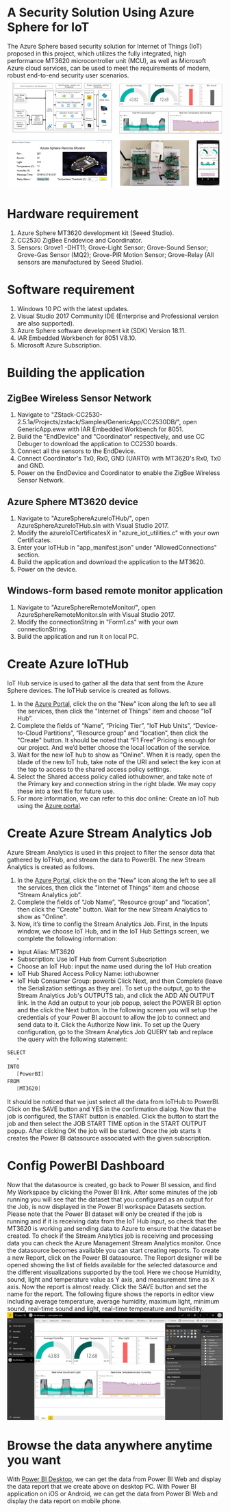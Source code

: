 # A Security Solution Using Azure Sphere for IoT
The Azure Sphere based security solution for Internet of Things (IoT) proposed in this project, which utilizes the fully integrated, high performance MT3620 microcontroller unit (MCU), as well as Microsoft Azure cloud services, can be used to meet the requirements of modern, robust end-to-end security user scenarios.
![image](https://github.com/shijiong/A-Security-Solution-Using-Azure-Sphere-for-IoT/blob/master/Cover.png)

# Hardware requirement
1. Azure Sphere MT3620 development kit (Seeed Studio).
2. CC2530 ZigBee Enddevice and Coordinator.
3. Sensors: Grove1 -DHT11; Grove-Light Sensor; Grove-Sound Sensor; Grove-Gas Sensor (MQ2); Grove-PIR Motion Sensor; Grove-Relay (All sensors are manufactured by Seeed Studio). 

# Software requirement
1. Windows 10 PC with the latest updates.
2. Visual Studio 2017 Community IDE (Enterprise and Professional version are also supported).
3. Azure Sphere software development kit (SDK) Version 18.11.
4. IAR Embedded Workbench for 8051 V8.10.
5. Microsoft Azure Subscription.

# Building the application
## ZigBee Wireless Sensor Network
1. Navigate to "ZStack-CC2530-2.5.1a/Projects/zstack/Samples/GenericApp/CC2530DB/", open GenericApp.eww with IAR Embedded Workbench for 8051.
2. Build the "EndDevice" and "Coordinator" respectively, and use CC Debuger to download the application to CC2530 boards.
3. Connect all the sensors to the EndDevice.
4. Connect Coordinator's Tx0, Rx0, GND (UART0) with MT3620's Rx0, Tx0 and GND.
5. Power on the EndDevice and Coordinator to enable the ZigBee Wireless Sensor Network.

## Azure Sphere MT3620 device
1. Navigate to "AzureSphereAzureIoTHub/", open AzureSphereAzureIoTHub.sln with Visual Studio 2017.
2. Modify the azureIoTCertificatesX in "azure_iot_utilities.c" with your own Certificates.
3. Enter your IoTHub in "app_manifest.json" under "AllowedConnections" section.
4. Build the application and download the application to the MT3620.
5. Power on the device.

## Windows-form based remote monitor application
1. Navigate to "AzureSphereRemoteMonitor/", open AzureSphereRemoteMonitor.sln with Visual Studio 2017.
2. Modify the connectionString in "Form1.cs" with your own connectionString.
3. Build the application and run it on local PC.

# Create Azure IoTHub
IoT Hub service is used to gather all the data that sent from the Azure Sphere devices. The IoTHub service is created as follows.
1. In the [Azure Portal](https://portal.azure.com), click the on the "New" icon along the left to see all the services, then click the "Internet of Things" item and choose “IoT Hub”.
2. Complete the fields of “Name”, “Pricing Tier”, “IoT Hub Units”, “Device-to-Cloud Partitions”, “Resource group” and “location”, then click the "Create" button. It should be noted that “F1 Free” Pricing is enough for our project. And we’d better choose the local location of the service.
3. Wait for the new IoT hub to show as "Online". When it is ready, open the blade of the new IoT hub, take note of the URI and select the key icon at the top to access to the shared access policy settings.
4. Select the Shared access policy called iothubowner, and take note of the Primary key and connection string in the right blade. We may copy these into a text file for future use.
5. For more information, we can refer to this doc online: Create an IoT hub using the [Azure portal](https://docs.microsoft.com/en-us/azure/iot-hub/iot-hub-create-through-portal).

# Create Azure Stream Analytics Job
Azure Stream Analytics is used in this project to filter the sensor data that gathered by IoTHub, and stream the data to PowerBI. The new Stream Analytics is created as follows.
1. In the [Azure Portal](https://portal.azure.com), click the on the "New" icon along the left to see all the services, then click the "Internet of Things" item and choose “Stream Analytics job”.
2. Complete the fields of “Job Name”, “Resource group” and “location”, then click the "Create" button. Wait for the new Stream Analytics to show as "Online".
3. Now, it’s time to config the Stream Analytics Job. First, in the Inputs window, we choose IoT Hub, and in the IoT Hub Settings screen, we complete the following information:
* Input Alias: MT3620
* Subscription: Use IoT Hub from Current Subscription
* Choose an IoT Hub: input the name used during the IoT Hub creation
* IoT Hub Shared Access Policy Name: iothubowner
* IoT Hub Consumer Group: powerbi
Click Next, and then Complete (leave the Serialization settings as they are).
To set up the output, go to the Stream Analytics Job's OUTPUTS tab, and click the ADD AN OUTPUT link. In the Add an output to your job popup, select the POWER BI option and the click the Next button. In the following screen you will setup the credentials of your Power BI account to allow the job to connect and send data to it. Click the Authorize Now link. 
To set up the Query configuration, go to the Stream Analytics Job QUERY tab and replace the query with the following statement:
``` C
SELECT
   *
INTO
   [PowerBI]
FROM
   [MT3620]
``` 
It should be noticed that we just select all the data from IoTHub to PowerBI. Click on the SAVE button and YES in the confirmation dialog. Now that the job is configured, the START button is enabled. Click the button to start the job and then select the JOB START TIME option in the START OUTPUT popup. After clicking OK the job will be started. Once the job starts it creates the Power BI datasource associated with the given subscription.

# Config PowerBI Dashboard
Now that the datasource is created, go back to Power BI session, and find My Workspace by clicking the Power BI link. After some minutes of the job running you will see that the dataset that you configured as an output for the Job, is now displayed in the Power BI workspace Datasets section.
Please note that the Power BI dataset will only be created if the job is running and if it is receiving data from the IoT Hub input, so check that the MT3620 is working and sending data to Azure to ensure that the dataset be created. To check if the Stream Analytics job is receiving and processing data you can check the Azure Management Stream Analytics monitor.
Once the datasource becomes available you can start creating reports. To create a new Report, click on the Power BI datasource.
The Report designer will be opened showing the list of fields available for the selected datasource and the different visualizations supported by the tool. Here we choose Humidity, sound, light and temperature value as Y axis, and measurement time as X axis. Now the report is almost ready. Click the SAVE button and set the name for the report. The following figure shows the reports in editor view including average temperature, average humidity, maximum light, minimum sound, real-time sound and light, real-time temperature and humidity.
![image](https://github.com/shijiong/A-Security-Solution-Using-Azure-Sphere-for-IoT/blob/master/powerbiview.png)

# Browse the data anywhere anytime you want
With [Power BI Desktop](https://powerbi.microsoft.com/en-us/desktop/), we can get the data from Power BI Web and display the data report that we create above on desktop PC.
With Power BI application on iOS or Android, we can get the data from Power BI Web and display the data report on mobile phone.

